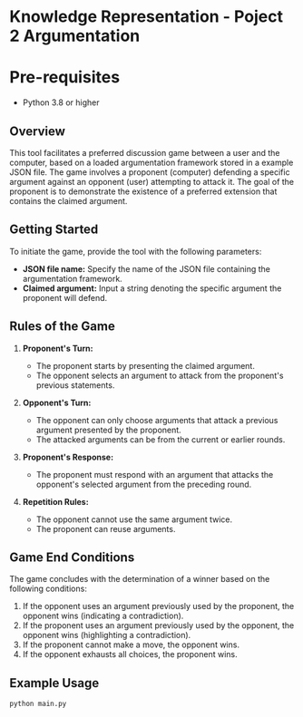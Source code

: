 # Knowledge Representation - Poject 2 Argumentation

# Pre-requisites 
- Python 3.8 or higher 

## Overview

This tool facilitates a preferred discussion game between a user and the computer, based on a loaded argumentation framework stored in a example JSON file. The game involves a proponent (computer) defending a specific argument against an opponent (user) attempting to attack it. The goal of the proponent is to demonstrate the existence of a preferred extension that contains the claimed argument.

## Getting Started

To initiate the game, provide the tool with the following parameters:

- **JSON file name:** Specify the name of the JSON file containing the argumentation framework.
- **Claimed argument:** Input a string denoting the specific argument the proponent will defend.

## Rules of the Game

1. **Proponent's Turn:**
   - The proponent starts by presenting the claimed argument.
   - The opponent selects an argument to attack from the proponent's previous statements.

2. **Opponent's Turn:**
   - The opponent can only choose arguments that attack a previous argument presented by the proponent.
   - The attacked arguments can be from the current or earlier rounds.

3. **Proponent's Response:**
   - The proponent must respond with an argument that attacks the opponent's selected argument from the preceding round.

4. **Repetition Rules:**
   - The opponent cannot use the same argument twice.
   - The proponent can reuse arguments.

## Game End Conditions

The game concludes with the determination of a winner based on the following conditions:

1. If the opponent uses an argument previously used by the proponent, the opponent wins (indicating a contradiction).
2. If the proponent uses an argument previously used by the opponent, the opponent wins (highlighting a contradiction).
3. If the proponent cannot make a move, the opponent wins.
4. If the opponent exhausts all choices, the proponent wins.

## Example Usage

```bash
python main.py
```